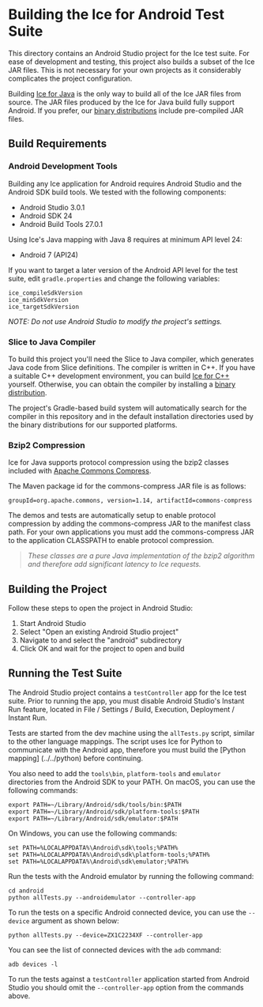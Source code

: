 # Building the Ice for Android Test Suite

This directory contains an Android Studio project for the Ice test suite. For
ease of development and testing, this project also builds a subset of the Ice
JAR files. This is not necessary for your own projects as it considerably
complicates the project configuration.

Building [Ice for Java](../README.md) is the only way to build all of the Ice
JAR files from source. The JAR files produced by the Ice for Java build fully
support Android. If you prefer, our [binary distributions][1] include
pre-compiled JAR files.

## Build Requirements

### Android Development Tools

Building any Ice application for Android requires Android Studio and the Android
SDK build tools. We tested with the following components:

- Android Studio 3.0.1
- Android SDK 24
- Android Build Tools 27.0.1

Using Ice's Java mapping with Java 8 requires at minimum API level 24:

- Android 7 (API24)

If you want to target a later version of the Android API level for the test
suite, edit `gradle.properties` and change the following variables:

```
ice_compileSdkVersion
ice_minSdkVersion
ice_targetSdkVersion
```

*NOTE: Do not use Android Studio to modify the project's settings.*

### Slice to Java Compiler

To build this project you'll need the Slice to Java compiler, which generates
Java code from Slice definitions. The compiler is written in C++. If you have
a suitable C++ development environment, you can build [Ice for C++](../../cpp)
yourself. Otherwise, you can obtain the compiler by installing a
[binary distribution][1].

The project's Gradle-based build system will automatically search for the
compiler in this repository and in the default installation directories used
by the binary distributions for our supported platforms.

### Bzip2 Compression

Ice for Java supports protocol compression using the bzip2 classes included
with [Apache Commons Compress][2].

The Maven package id for the commons-compress JAR file is as follows:

```
groupId=org.apache.commons, version=1.14, artifactId=commons-compress
```

The demos and tests are automatically setup to enable protocol compression by
adding the commons-compress JAR to the manifest class path. For your own
applications you must add the commons-compress JAR to the application CLASSPATH
to enable protocol compression.

> *These classes are a pure Java implementation of the bzip2 algorithm and
therefore add significant latency to Ice requests.*

## Building the Project

Follow these steps to open the project in Android Studio:

1. Start Android Studio
2. Select "Open an existing Android Studio project"
3. Navigate to and select the "android" subdirectory
4. Click OK and wait for the project to open and build

## Running the Test Suite

The Android Studio project contains a `testController` app for the Ice test
suite. Prior to running the app, you must disable Android Studio's Instant Run
feature, located in File / Settings / Build, Execution, Deployment /
Instant Run.

Tests are started from the dev machine using the `allTests.py` script, similar
to the other language mappings. The script uses Ice for Python to communicate
with the Android app, therefore you must build the [Python mapping]
(../../python) before continuing.

You also need to add the `tools\bin`, `platform-tools` and `emulator`
directories from the Android SDK to your PATH. On macOS, you can use the
following commands:

```
export PATH=~/Library/Android/sdk/tools/bin:$PATH
export PATH=~/Library/Android/sdk/platform-tools:$PATH
export PATH=~/Library/Android/sdk/emulator:$PATH
```

On Windows, you can use the following commands:

```
set PATH=%LOCALAPPDATA%\Android\sdk\tools;%PATH%
set PATH=%LOCALAPPDATA%\Android\sdk\platform-tools;%PATH%
set PATH=%LOCALAPPDATA%\Android\sdk\emulator;%PATH%
```

Run the tests with the Android emulator by running the following command:

```
cd android
python allTests.py --androidemulator --controller-app
```

To run the tests on a specific Android connected device, you can use the
`--device` argument as shown below:

```
python allTests.py --device=ZX1C2234XF --controller-app
```

You can see the list of connected devices with the `adb` command:

```
adb devices -l
```

To run the tests against a `testController` application started from Android
Studio you should omit the `--controller-app` option from the commands above.

[1]: https://zeroc.com/distributions/ice
[2]: https://commons.apache.org/proper/commons-compress/
